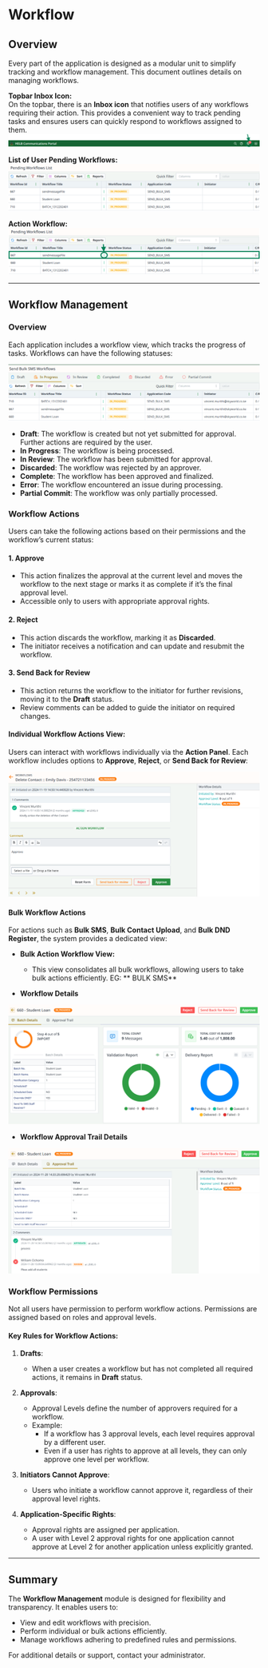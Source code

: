 # Workflow

## Overview
Every part of the application is designed as a modular unit to simplify tracking and workflow management. This document outlines details on managing workflows.

**Topbar Inbox Icon:**  
On the topbar, there is an **Inbox icon** that notifies users of any workflows requiring their action. This provides a convenient way to track pending tasks and ensures users can quickly respond to workflows assigned to them.  
![workflow-inbox.png](..%2F..%2Fstatic%2Fimg%2Fworkflow-inbox.png)

**List of User Pending Workflows:**  
![pending-workflow-list.png](..%2F..%2Fstatic%2Fimg%2Fpending-workflow-list.png)

**Action Workflow:**  
![pending-workflow-list-button.png](..%2F..%2Fstatic%2Fimg%2Fpending-workflow-list-button.png)

---

## Workflow Management

### Overview
Each application includes a workflow view, which tracks the progress of tasks. Workflows can have the following statuses:

![Workflow-m-list.png](..%2F..%2Fstatic%2Fimg%2FWorkflow-m-list.png)

- **Draft**: The workflow is created but not yet submitted for approval. Further actions are required by the user.
- **In Progress**: The workflow is being processed.
- **In Review**: The workflow has been submitted for approval.
- **Discarded**: The workflow was rejected by an approver.
- **Complete**: The workflow has been approved and finalized.
- **Error**: The workflow encountered an issue during processing.
- **Partial Commit**: The workflow was only partially processed.

### Workflow Actions
Users can take the following actions based on their permissions and the workflow’s current status:

#### 1. Approve
- This action finalizes the approval at the current level and moves the workflow to the next stage or marks it as complete if it’s the final approval level.
- Accessible only to users with appropriate approval rights.

#### 2. Reject
- This action discards the workflow, marking it as **Discarded**.
- The initiator receives a notification and can update and resubmit the workflow.

#### 3. Send Back for Review
- This action returns the workflow to the initiator for further revisions, moving it to the **Draft** status.
- Review comments can be added to guide the initiator on required changes.

#### Individual Workflow Actions View:
Users can interact with workflows individually via the **Action Panel**. Each workflow includes options to **Approve**, **Reject**, or **Send Back for Review**:

![Single-workflow-display.png](..%2F..%2Fstatic%2Fimg%2FSingle-workflow-display.png)

#### Bulk Workflow Actions
For actions such as **Bulk SMS**, **Bulk Contact Upload**, and **Bulk DND Register**, the system provides a dedicated view:

- **Bulk Action Workflow View:**
   - This view consolidates all bulk workflows, allowing users to take bulk actions efficiently.
    EG: ** BULK SMS**
  
- **Workflow Details**

![Bulk-sms-workflow-details.png](..%2F..%2Fstatic%2Fimg%2FBulk-sms-workflow-details.png)

- **Workflow Approval Trail Details**

![Bulk-sms-workflow-trail.png](..%2F..%2Fstatic%2Fimg%2FBulk-sms-workflow-trail.png)

### Workflow Permissions
Not all users have permission to perform workflow actions. Permissions are assigned based on roles and approval levels.

#### Key Rules for Workflow Actions:
1. **Drafts**:
   - When a user creates a workflow but has not completed all required actions, it remains in **Draft** status.

2. **Approvals**:
   - Approval Levels define the number of approvers required for a workflow.
   - Example:
      - If a workflow has 3 approval levels, each level requires approval by a different user.
      - Even if a user has rights to approve at all levels, they can only approve one level per workflow.

3. **Initiators Cannot Approve**:
   - Users who initiate a workflow cannot approve it, regardless of their approval level rights.

4. **Application-Specific Rights**:
   - Approval rights are assigned per application.
   - A user with Level 2 approval rights for one application cannot approve at Level 2 for another application unless explicitly granted.

---

## Summary
The **Workflow Management** module is designed for flexibility and transparency. It enables users to:
- View and edit workflows with precision.
- Perform individual or bulk actions efficiently.
- Manage workflows adhering to predefined rules and permissions.

For additional details or support, contact your administrator.



